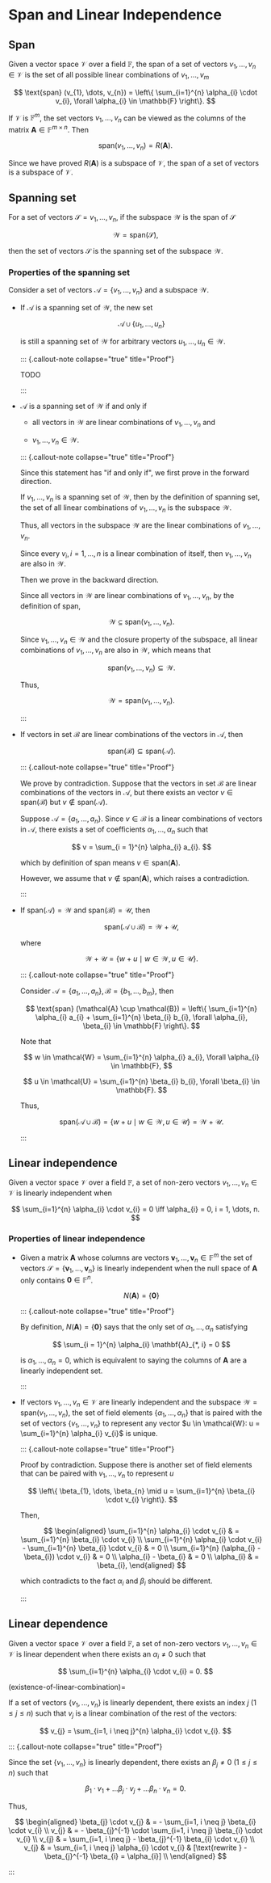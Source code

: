 # Span and Linear Independence

## Span

Given a vector space $\mathcal{V}$ over a field $\mathbb{F}$, 
the span of a set of vectors $v_{1}, \dots, v_{n} \in \mathcal{V}$ is the set of all possible linear combinations of $v_{1}, \dots, v_{m}$

$$
\text{span} (v_{1}, \dots, v_{n}) = \left\{
    \sum_{i=1}^{n} \alpha_{i} \cdot v_{i}, \forall \alpha_{i} \in \mathbb{F}
\right\}.
$$

If $\mathcal{V}$ is $\mathbb{F}^{m}$,  the set vectors $v_{1}, 
\dots, v_{n}$ can be viewed as the columns of the matrix $\mathbf{A} \in \mathbb{F}^{m \times n}$. 
Then

$$
\text{span} (v_{1}, \dots, v_{n}) = R (\mathbf{A}).
$$

Since we have proved $R (\mathbf{A})$ is a subspace of $\mathcal{V}$, the span of a set of vectors is a subspace of $\mathcal{V}$.

## Spanning set

For a set of vectors $\mathcal{S} = v_{1}, \dots, v_{n}$, 
if the subspace $\mathcal{W}$ is the span of $\mathcal{S}$

$$
\mathcal{W} = \text{span} (\mathcal{S}),
$$

then the set of vectors $\mathcal{S}$ is the spanning set of the subspace $\mathcal{W}$.

### Properties of the spanning set

Consider a set of vectors $\mathcal{A} = \left\{ v_{1}, \dots, v_{n} \right\}$ and a subspace $\mathcal{W}$.

- If $\mathcal{A}$ is a spanning set of $\mathcal{W}$, 
    the new set

    $$
    \mathcal{A} \cup \left\{ 
        u_{1}, \dots, u_{n}
    \right\}
    $$
    
    is still a spanning set of $\mathcal{W}$ for arbitrary vectors $u_{1}, \dots, u_{n} \in \mathcal{W}$.

  ::: {.callout-note collapse="true" title="Proof"}

  TODO

  :::

- $\mathcal{A}$ is a spanning set of $\mathcal{W}$ if and only if 

    - all vectors in $\mathcal{W}$ are linear combinations of $v_{1}, \dots, v_{n}$ and
    
    - $v_{1}, \dots, v_{n} \in \mathcal{W}$.

  ::: {.callout-note collapse="true" title="Proof"}
    
    Since this statement has "if and only if", we first prove in the forward direction.
    
    If $v_{1}, \dots, v_{n}$ is a spanning set of $\mathcal{W}$, 
    then by the definition of spanning set, 
    the set of all linear combinations of $v_{1}, \dots, v_{n}$ is the subspace $\mathcal{W}$.
    
    Thus, all vectors in the subspace $\mathcal{W}$ are the linear combinations of $v_{1}, \dots, v_{n}$.
    
    Since every $v_{i}, i = 1, \dots, n$ is a linear combination of itself, 
    then $v_{1}, \dots, v_{n}$ are also in $\mathcal{W}$.
    
    Then we prove in the backward direction.
    
    Since all vectors in $\mathcal{W}$ are linear combinations of $v_{1}, \dots, v_{n}$, 
    by the definition of span,
    
    $$
    \mathcal{W} \subseteq \text{span} (v_{1}, \dots, v_{n}).
    $$
    
    Since $v_{1}, \dots, v_{n} \in \mathcal{W}$ and the closure property of the subspace, 
    all linear combinations of $v_{1}, \dots, v_{n}$ are also in $\mathcal{W}$, 
    which means that
    
    $$
    \text{span} (v_{1}, \dots, v_{n}) \subseteq \mathcal{W}.
    $$
    
    Thus, 
    
    $$
    \mathcal{W} = \text{span} (v_{1}, \dots, v_{n}).
    $$
    
  :::

- If vectors in set $\mathcal{B}$ are linear combinations of the vectors in $\mathcal{A}$, 
    then 

    $$
    \text{span} (\mathcal{B}) \subseteq \text{span} (\mathcal{A}).
    $$
    
  ::: {.callout-note collapse="true" title="Proof"}
    
    We prove by contradiction. 
    Suppose that the vectors in set $\mathcal{B}$ are linear combinations of the vectors in $\mathcal{A}$, 
    but there exists an vector $v \in \text{span} (\mathcal{B})$ but $v \notin \text{span} (\mathcal{A})$.

    Suppose $\mathcal{A} = \{ a_{1}, \dots, a_{n} \}$.
    Since $v \in \mathcal{B}$ is a linear combinations of vectors in $\mathcal{A}$,
    there exists a set of coefficients $\alpha_{1}, \dots, \alpha_{n}$ such that 
    
    $$
    v = \sum_{i = 1}^{n} \alpha_{i} a_{i}.
    $$
    
    which by definition of span means $v \in \text{span} (\mathbf{A})$.
    
    However, 
    we assume that $v \notin \text{span} (\mathbf{A})$, 
    which raises a contradiction.

  :::

- If $\text{span} (\mathcal{A}) = \mathcal{W}$ and $\text{span} (\mathcal{B}) = \mathcal{U}$, 
    then 

    $$
    \text{span} (\mathcal{A} \cup \mathcal{B}) = \mathcal{W} + \mathcal{U},
    $$
    
    where 
    
    $$
    \mathcal{W} + \mathcal{U} = \left\{
        w + u \mid w \in \mathcal{W}, u \in \mathcal{U}
    \right\}.
    $$
    
  ::: {.callout-note collapse="true" title="Proof"}
    
    Consider $\mathcal{A} = \{ a_{1}, \dots, a_{n} \}, \mathcal{B} = \{ b_{1}, \dots, b_{m} \}$,
    then 
    
    $$
    \text{span} (\mathcal{A} \cup \mathcal{B}) = \left\{ 
        \sum_{i=1}^{n} \alpha_{i} a_{i} + \sum_{i=1}^{n} \beta_{i} b_{i}, \forall \alpha_{i}, \beta_{i} \in \mathbb{F}
    \right\}.
    $$
    
    Note that 
    
    $$
    w \in \mathcal{W} = \sum_{i=1}^{n} \alpha_{i} a_{i}, \forall \alpha_{i} \in \mathbb{F},
    $$
    
    $$
    u \in \mathcal{U} = \sum_{i=1}^{n} \beta_{i} b_{i}, \forall \beta_{i} \in \mathbb{F}.
    $$
    
    Thus,
    
    $$
    \text{span} (\mathcal{A} \cup \mathcal{B}) = \left\{
        w + u \mid w \in \mathcal{W}, u \in \mathcal{U}
    \right\} = \mathcal{W} + \mathcal{U}.
    $$
    
  :::

## Linear independence

Given a vector space $\mathcal{V}$ over a field $\mathbb{F}$, 
a set of non-zero vectors $v_{1}, \dots, v_{n} \in \mathcal{V}$ is linearly independent when

$$
\sum_{i=1}^{n} \alpha_{i} \cdot v_{i} = 0 \iff \alpha_{i} = 0, i = 1, \dots, n.
$$

### Properties of linear independence 

- Given a matrix $\mathbf{A}$ whose columns are vectors $\mathbf{v}_{1}, \dots, \mathbf{v}_{n} \in \mathbb{F}^{m}$
    the set of vectors $\mathcal{S} = \{ \mathbf{v}_{1}, \dots, \mathbf{v}_{n} \}$  is linearly independent when the null space of $\mathbf{A}$ only contains $\mathbf{0} \in \mathbb{F}^{n}$.

    $$ 
    N (\mathbf{A}) = \left\{
        \mathbf{0}
    \right\}
    $$

  ::: {.callout-note collapse="true" title="Proof"}

    By definition, $N (\mathbf{A}) = \{ \mathbf{0} \}$ says that the only set of $\alpha_{1}, \dots, \alpha_{n}$ satisfying 

    $$
    \sum_{i = 1}^{n} \alpha_{i} \mathbf{A}_{*, i} = 0
    $$

    is $\alpha_{1}, \dots, \alpha_{n} = 0$, which is equivalent to saying the columns of $\mathbf{A}$ are a linearly independent set.

  :::

- If vectors $v_{1}, \dots, v_{n} \in \mathcal{V}$ are linearly independent and the subspace $\mathcal{W} = \text{span} (v_{1}, \dots, v_{n})$, 
    the set of field elements $\{ \alpha_{1}, \dots, \alpha_{n} \}$ that is paired with the set of vectors $\{ v_{1}, \dots, v_{n} \}$ to represent any vector $u \in \mathcal{W}: u = \sum_{i=1}^{n} \alpha_{i} v_{i}$ is unique.

  ::: {.callout-note collapse="true" title="Proof"}
    
    Proof by contradiction. 
    Suppose there is another set of field elements that can be paired with $v_{1}, \dots, v_{n}$ to represent $u$
    
    $$
    \left\{
        \beta_{1}, \dots, \beta_{n} \mid u = \sum_{i=1}^{n} \beta_{i} \cdot v_{i}
    \right\}.
    $$
    
    Then,
    
    $$
    \begin{aligned}
    \sum_{i=1}^{n} \alpha_{i} \cdot v_{i}
    & = \sum_{i=1}^{n} \beta_{i} \cdot v_{i}
    \\
    \sum_{i=1}^{n} \alpha_{i} \cdot v_{i} - \sum_{i=1}^{n} \beta_{i} \cdot v_{i}
    & = 0
    \\
    \sum_{i=1}^{n} (\alpha_{i} - \beta_{i}) \cdot v_{i}
    & = 0
    \\
    \alpha_{i} - \beta_{i}
    & = 0
    \\
    \alpha_{i} 
    & = \beta_{i},
    \end{aligned}
    $$
    
    which contradicts to the fact $\alpha_{i}$ and  $\beta_{i}$ should be different.

  :::

## Linear dependence 

Given a vector space $\mathcal{V}$ over a field $\mathbb{F}$, 
a set of non-zero vectors $v_{1}, \dots, v_{n} \in \mathcal{V}$ is linear dependent when there exists an $\alpha_{i} \neq 0$ such that 

$$
\sum_{i=1}^{n} \alpha_{i} \cdot v_{i} = 0.
$$

(existence-of-linear-combination)=

If a set of vectors $\{ v_{1}, \dots, v_{n} \}$ is linearly dependent, there exists an index $j$ $(1 \leq j \leq n)$ such that $v_{j}$ is a linear combination of the rest of the vectors:

$$
v_{j} = \sum_{i=1, i \neq j}^{n} \alpha_{i} \cdot v_{i}.
$$

::: {.callout-note collapse="true" title="Proof"}

Since the set $\{ v_{1}, \dots, v_{n} \}$ is linearly dependent, there exists an $\beta_{j} \neq 0$ $(1 \leq j \leq n)$ such that 

$$
\beta_{1} \cdot v_{1} + \dots \beta_{j} \cdot v_{j} + \dots \beta_{n} \cdot v_{n} = 0.
$$

Thus, 

$$
\begin{aligned}
\beta_{j} \cdot v_{j} 
& = - \sum_{i=1, i \neq j} \beta_{i} \cdot v_{i} 
\\
v_{j} 
& = - \beta_{j}^{-1} \cdot \sum_{i=1, i \neq j} \beta_{i} \cdot v_{i} 
\\
v_{j} 
& = \sum_{i=1, i \neq j} - \beta_{j}^{-1} \beta_{i} \cdot v_{i} 
\\
v_{j} 
& = \sum_{i=1, i \neq j} \alpha_{i} \cdot v_{i} 
& [\text{rewrite } - \beta_{j}^{-1} \beta_{i} = \alpha_{i}]
\\
\end{aligned}
$$

:::
